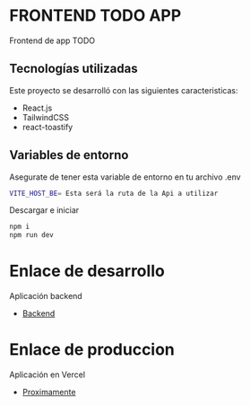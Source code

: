 # FRONTEND TODO APP

Frontend de app TODO

## Tecnologías utilizadas

Este proyecto se desarrolló con las siguientes caracteristicas:

-   React.js
-   TailwindCSS
-   react-toastify

## Variables de entorno

Asegurate de tener esta variable de entorno en tu archivo .env

```sh
VITE_HOST_BE= Esta será la ruta de la Api a utilizar
```

Descargar e iniciar

```sh
npm i
npm run dev
```

# Enlace de desarrollo

Aplicación backend

-   [Backend](https://github.com/J-Antonio73/backend_todo)


# Enlace de produccion

Aplicación en Vercel

-   [Proximamente]()
